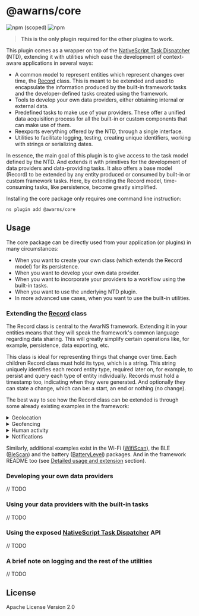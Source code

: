 # @awarns/core
![npm (scoped)](https://img.shields.io/npm/v/@awarns/core)
![npm](https://img.shields.io/npm/dm/@awarns/core)

>**This is the only plugin required for the other plugins to work.** 

This plugin comes as a wrapper on top of the [NativeScript Task Dispatcher](https://github.com/GeoTecINIT/nativescript-task-dispatcher) (NTD), extending it with utilities which ease the development of context-aware applications in several ways:
- A common model to represent entities which represent changes over time, the [Record](internal/entities/record.ts) class. This is meant to be extended and used to encapsulate the information produced by the built-in framework tasks and the developer-defined tasks created using the framework.
- Tools to develop your own data providers, either obtaining internal or external data.
- Predefined tasks to make use of your providers. These offer a unified data acquisition process for all the built-in or custom components that can make use of them.
- Reexports everything offered by the NTD, through a single interface.
- Utilities to facilitate logging, testing, creating unique identifiers, working with strings or serializing dates.

In essence, the main goal of this plugin is to give access to the task model defined by the NTD. And extends it with primitives for the development of data providers and data-providing tasks. It also offers a base model (Record) to be extended by any entity produced or consumed by built-in or custom framework tasks. Here, by extending the Record model, time-consuming tasks, like persistence, become greatly simplified.

Installing the core package only requires one command line instruction:

```bash
ns plugin add @awarns/core
```

## Usage

The core package can be directly used from your application (or plugins) in many circumstances: 
- When you want to create your own class (which extends the Record model) for its persistence.
- When you want to develop your own data provider.
- When you want to incorporate your providers to a workflow using the built-in tasks.
- When you want to use the underlying NTD plugin.
- In more advanced use cases, when you want to use the built-in utilities.

### Extending the [Record](internal/entities/record.ts) class

The Record class is central to the AwarNS framework. Extending it in your entities means that they will speak the framework's common language regarding data sharing. This will greatly simplify certain operations like, for example, persistence, data exporting, etc.

This class is ideal for representing things that change over time. Each children Record class must hold its type, which is a string. This string uniquely identifies each record entity type, required later on, for example, to persist and query each type of entity individually. Records must hold a timestamp too, indicating when they were generated. And optionally they can state a change, which can be: a start, an end or nothing (no change).

The best way to see how the Record class can be extended is through some already existing examples in the framework:

<details>

<summary>Geolocation</summary>

The [Geolocation](../geolocation/internal/geolocation.ts) record:
```ts
import { Record } from '@awarns/core/entities';

import { GeolocationLike as GL, Geolocation as NativeGeolocation } from 'nativescript-context-apis/geolocation';
export type GeolocationLike = GL;

export const GeolocationType = 'geolocation';

export class Geolocation extends Record {
  constructor(
    public latitude: number,
    public longitude: number,
    public altitude: number,
    public horizontalAccuracy: number,
    public verticalAccuracy: number,
    public speed: number,
    public direction: number,
    capturedAt: Date
  ) {
    super(GeolocationType, capturedAt);
  }

  distance(to: Geolocation | GeolocationLike) {
    return new NativeGeolocation(this).distance(to);
  }
}
```

</details>

<details>

<summary>Geofencing</summary>

The [AoIProximityChange](../geofencing/internal/entities/aoi.ts) record:
```ts
import { Change, Record } from '@awarns/core/entities';
import { GeofencingProximity } from './proximity';

export const AoIProximityChangeType = 'aoi-proximity-change';

export class AoIProximityChange extends Record {
  constructor(
    public aoi: AreaOfInterest,
    public proximity: GeofencingProximity,
    change: Change,
    timestamp = new Date()
  ) {
    super(AoIProximityChangeType, timestamp, change);
  }
}

export interface AreaOfInterest {
  id: string;
  name: string;
  latitude: number;
  longitude: number;
  radius: number;
  category?: string;
  level?: number;
}
```

</details>

<details>

<summary>Human activity</summary>

The [HumanActivityChange](../human-activity/internal/human-activity-change.ts) record:
```ts
import { Record, Change } from '@awarns/core/entities';
import { HumanActivity } from 'nativescript-context-apis/activity-recognition';

export const HumanActivityChangeType = 'human-activity';

export class HumanActivityChange extends Record {
  constructor(public activity: HumanActivity, change: Change, detectedAt: Date, public confidence?: number) {
    super(HumanActivityChangeType, detectedAt, change);
  }
}

export { HumanActivity } from 'nativescript-context-apis/activity-recognition';
```

</details>

<details>

<summary>Notifications</summary>

You can even create record hierarchies like:

The [NotificationTap](../notifications/internal/entities/reactions/notification-tap.ts) record:
```ts
import { NotificationEventBaseRecord } from './notification-event-base-record';
import { TapAction } from '../notification';

export const NotificationTapType = 'notification-tap';

export class NotificationTapRecord extends NotificationEventBaseRecord {
  constructor(notificationId: number, tapAction: TapAction, timestamp?: Date) {
    super(NotificationTapType, notificationId, tapAction, timestamp);
  }
}
```

The [NotificationDiscard](../notifications/internal/entities/reactions/notification-discard.ts) record:
```ts
import { NotificationEventBaseRecord } from './notification-event-base-record';
import { TapAction } from '../notification';

export const NotificationDiscardType = 'notification-discard';

export class NotificationDiscardRecord extends NotificationEventBaseRecord {
  constructor(notificationId: number, tapAction: TapAction, timestamp?: Date) {
    super(NotificationDiscardType, notificationId, tapAction, timestamp);
  }
}
```

And the common base of the two, the [NotificationEventBaseRecord](../notifications/internal/entities/reactions/notification-event-base-record.ts):
```ts
import { Change, Record } from '@awarns/core/entities';
import { TapAction } from '../notification';

export abstract class NotificationEventBaseRecord extends Record {
  protected constructor(
    public name: string,
    public notificationId: number,
    public tapAction: TapAction,
    timestamp: Date = new Date()
  ) {
    super(name, timestamp, Change.NONE);
  }
}
```

More examples inside this package are the [QuestionnaireAnswers](../notifications/internal/entities/answers/questionnaire-answers.ts), the [UserFeedback](../notifications/internal/entities/answers/feedback.ts), the [UserConfirmation](../notifications/internal/entities/answers/confirmation.ts) or the [UserReadContent](../notifications/internal/entities/answers/content-read.ts) records. 

</details>

Similarly, additional examples exist in the Wi-Fi ([WifiScan](../wifi/internal/scan.ts)), the BLE ([BleScan](../ble/internal/scan.ts)) and the battery ([BatteryLevel](../battery/internal/battery-level.ts)) packages. And in the framework README too (see [Detailed usage and extension](../../README.md#detailed-usage-and-extension) section).

### Developing your own data providers

// TODO

### Using your data providers with the built-in tasks

// TODO

### Using the exposed [NativeScript Task Dispatcher](https://github.com/GeoTecINIT/nativescript-task-dispatcher) API

// TODO

### A brief note on logging and the rest of the utilities

// TODO

## License

Apache License Version 2.0
